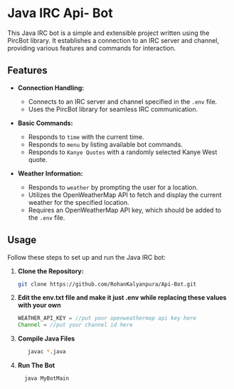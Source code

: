 # Java IRC Api- Bot

This Java IRC bot is a simple and extensible project written using the PircBot library. It establishes a connection to an IRC server and channel, providing various features and commands for interaction.

## Features

- **Connection Handling:**
  - Connects to an IRC server and channel specified in the `.env` file.
  - Uses the PircBot library for seamless IRC communication.

- **Basic Commands:**
  - Responds to `time` with the current time.
  - Responds to `menu` by listing available bot commands.
  - Responds to `Kanye Quotes` with a randomly selected Kanye West quote.

- **Weather Information:**
  - Responds to `weather` by prompting the user for a location.
  - Utilizes the OpenWeatherMap API to fetch and display the current weather for the specified location.
  - Requires an OpenWeatherMap API key, which should be added to the `.env` file.

## Usage

Follow these steps to set up and run the Java IRC bot:

1. **Clone the Repository:**
   ```bash
   git clone https://github.com/RohanKalyanpura/Api-Bot.git
   ```
2. **Edit the env.txt file and make it just .env while replacing these values with your own**
    ``` java
    WEATHER_API_KEY = //put your openweathermap api key here
    Channel = //put your channel id here
    ```
3. **Compile Java Files**
     ```bash
        javac *.java
     ```
4.  **Run The Bot**
    ```bash
      java MyBotMain
    ```

